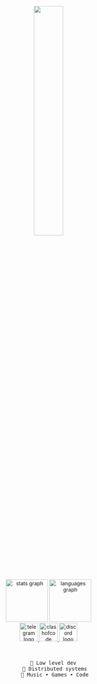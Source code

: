 <div align="center">

<img src="https://readme-typing-svg.demolab.com/?font=Roboto+Slab&pause=1000&color=F780AF&center=true&random=false&width=435&lines=+Developper+%26+La+France+Au+Français+🧠" width="40%" />
<div align="center">
  <img src="https://github-readme-stats.vercel.app/api?username=jordanbardella&hide_title=false&hide_rank=false&show_icons=true&include_all_commits=true&count_private=true&disable_animations=false&theme=dracula&locale=en&hide_border=false" height="115" alt="stats graph"  />
  <img src="https://github-readme-stats.vercel.app/api/top-langs?username=jordanbardella&locale=en&hide_title=false&layout=compact&card_width=320&langs_count=5&theme=dracula&hide_border=false" height="115" alt="languages graph"  />
</div>
<div align="center">
  <a href="https://t.me/masturbateur" target="_blank">
    <img src="https://img.shields.io/static/v1?message=Telegram&logo=telegram&label=&color=2CA5E0&logoColor=white&labelColor=&style=for-the-badge" height="50" alt="telegram logo"  />
  </a>
  <a href="https://www.codingame.com/profile/b8e535427752e1e8d371d5fb2c1d21413584906" target="_blank">
    <img src="https://img.shields.io/static/v1?message=ClashOfCode&logo=&label=&color=fff400&logoColor=white&labelColor=&style=for-the-badge" height="50" alt="clashofcode logo"  />
  </a>
  <a href="discord://-/users/1095079849678348288" target="_blank">
    <img src="https://img.shields.io/static/v1?message=Discord&logo=discord&label=&color=7289DA&logoColor=white&labelColor=&style=for-the-badge" height="50" alt="discord logo"  />
  </a>
</div>
<br><br>
<pre>
    💼 Low level dev 
    📖 Distributed systems
    🐾 Music • Games • Code
</pre>
<br><br>
</div>
